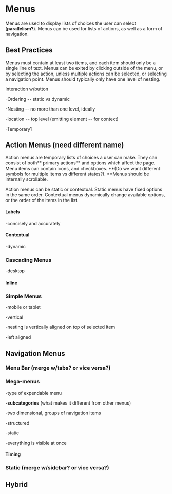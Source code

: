 # Menus

Menus are used to display lists of choices the user can select \(**parallelism?**\). Menus can be used for lists of actions, as well as a form of navigation.

## Best Practices

Menus must contain at least two items, and each item should only be a single line of text. Menus can be exited by clicking outside of the menu, or by selecting the action, unless multiple actions can be selected, or selecting a navigation point. Menus should typically only have one level of nesting. 

Interaction w/button

-Ordering -- static vs dynamic

-Nesting -- no more than one level, ideally

-location -- top level \(emitting element -- for context\)

-Temporary? 



## Action Menus \(need different name\)

Action menus are temporary lists of choices a user can make. They can consist of both** primary actions** and options which affect the page. Menu items can contain icons, and checkboxes.  **\(Do we want different symbols for multiple items vs different states?\). **Menus should be internally scrollable. 

Action menus can be static or contextual. Static menus have fixed options in the same order. Contextual menus dynamically change available options, or the order of the items in the list. 

#### Labels

-concisely and accurately

#### Contextual

-dynamic

### Cascading Menus

-desktop

#### Inline

### Simple Menus

-mobile or tablet

-vertical

-nesting is vertically aligned on top of selected item

-left aligned

## Navigation Menus

### Menu Bar \(merge w/tabs? or vice versa?\)

### Mega-menus

-type of expendable menu

-**subcategories** \(what makes it different from other menus\)

-two dimensional, groups of navigation items

-structured

-static

-everything is visible at once

#### Timing

### Static \(merge w/sidebar? or vice versa?\)

## Hybrid



